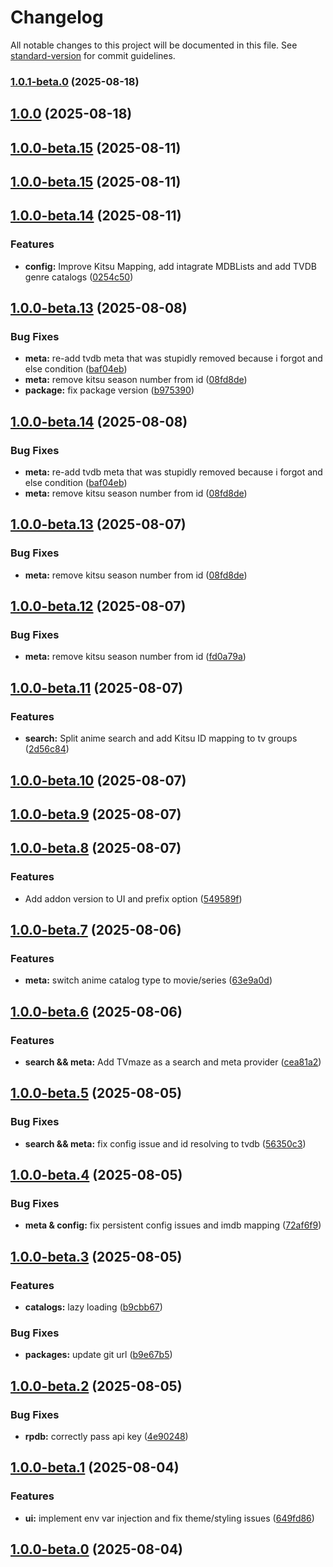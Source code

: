 # Changelog

All notable changes to this project will be documented in this file. See [standard-version](https://github.com/conventional-changelog/standard-version) for commit guidelines.

### [1.0.1-beta.0](https://github.com/cedya77/aiometadata/compare/v1.0.0-beta.15...v1.0.1-beta.0) (2025-08-18)

## [1.0.0](https://github.com/cedya77/aiometadata/compare/v1.0.0-beta.15...v1.0.0) (2025-08-18)

## [1.0.0-beta.15](https://github.com/cedya77/aiometadata/compare/v1.0.0-beta.14...v1.0.0-beta.15) (2025-08-11)

## [1.0.0-beta.15](https://github.com/cedya77/aiometadata/compare/v1.0.0-beta.14...v1.0.0-beta.15) (2025-08-11)

## [1.0.0-beta.14](https://github.com/cedya77/aiometadata/compare/v1.0.0-beta.13...v1.0.0-beta.14) (2025-08-11)


### Features

* **config:** Improve Kitsu Mapping, add intagrate MDBLists  and add TVDB genre catalogs ([0254c50](https://github.com/cedya77/aiometadata/commit/0254c50797e4cc3773d7bd68caacff0776ba7e12))

## [1.0.0-beta.13](https://github.com/cedya77/aiometadata/compare/v1.0.0-beta.12...v1.0.0-beta.13) (2025-08-08)


### Bug Fixes

* **meta:** re-add tvdb meta that was stupidly removed because i forgot and else condition ([baf04eb](https://github.com/cedya77/aiometadata/commit/baf04eb7751eb64b80e851c0a9b083b4e710d104))
* **meta:** remove kitsu season number from id ([08fd8de](https://github.com/cedya77/aiometadata/commit/08fd8de25a89584445eb172a0075baf26fada4e6))
* **package:** fix package version ([b975390](https://github.com/cedya77/aiometadata/commit/b975390c8dffa48e79f49b72fe1093761e56b068))

## [1.0.0-beta.14](https://github.com/cedya77/aiometadata/compare/v1.0.0-beta.12...v1.0.0-beta.14) (2025-08-08)


### Bug Fixes

* **meta:** re-add tvdb meta that was stupidly removed because i forgot and else condition ([baf04eb](https://github.com/cedya77/aiometadata/commit/baf04eb7751eb64b80e851c0a9b083b4e710d104))
* **meta:** remove kitsu season number from id ([08fd8de](https://github.com/cedya77/aiometadata/commit/08fd8de25a89584445eb172a0075baf26fada4e6))

## [1.0.0-beta.13](https://github.com/cedya77/aiometadata/compare/v1.0.0-beta.12...v1.0.0-beta.13) (2025-08-07)


### Bug Fixes

* **meta:** remove kitsu season number from id ([08fd8de](https://github.com/cedya77/aiometadata/commit/08fd8de25a89584445eb172a0075baf26fada4e6))

## [1.0.0-beta.12](https://github.com/cedya77/aiometadata/compare/v1.0.0-beta.11...v1.0.0-beta.12) (2025-08-07)


### Bug Fixes

* **meta:** remove kitsu season number from id ([fd0a79a](https://github.com/cedya77/aiometadata/commit/fd0a79a611feaa141d99b59d6b231ce30b3b2ae3))

## [1.0.0-beta.11](https://github.com/cedya77/aiometadata/compare/v1.0.0-beta.10...v1.0.0-beta.11) (2025-08-07)


### Features

* **search:** Split anime search and add Kitsu ID mapping to tv groups ([2d56c84](https://github.com/cedya77/aiometadata/commit/2d56c847d5ec3d812651efdb8cec6f684c24ad5d))

## [1.0.0-beta.10](https://github.com/cedya77/aiometadata/compare/v1.0.0-beta.9...v1.0.0-beta.10) (2025-08-07)

## [1.0.0-beta.9](https://github.com/cedya77/aiometadata/compare/v1.0.0-beta.8...v1.0.0-beta.9) (2025-08-07)

## [1.0.0-beta.8](https://github.com/cedya77/aiometadata/compare/v1.0.0-beta.7...v1.0.0-beta.8) (2025-08-07)


### Features

* Add addon version to UI and prefix option ([549589f](https://github.com/cedya77/aiometadata/commit/549589f3c7dde40d04a7fedf77d2f5e1a044ef22))

## [1.0.0-beta.7](https://github.com/cedya77/aiometadata/compare/v1.0.0-beta.6...v1.0.0-beta.7) (2025-08-06)


### Features

* **meta:** switch anime catalog type to movie/series ([63e9a0d](https://github.com/cedya77/aiometadata/commit/63e9a0dffd3d955951b71626ae5e44a1e9fdf0d7))

## [1.0.0-beta.6](https://github.com/cedya77/aiometadata/compare/v1.0.0-beta.5...v1.0.0-beta.6) (2025-08-06)


### Features

* **search && meta:** Add TVmaze as a search and meta provider ([cea81a2](https://github.com/cedya77/aiometadata/commit/cea81a2b9391e76d52ea1c1f74cf5cdc7792aa22))

## [1.0.0-beta.5](https://github.com/cedya77/aiometadata/compare/v1.0.0-beta.4...v1.0.0-beta.5) (2025-08-05)


### Bug Fixes

* **search && meta:** fix config issue and id resolving to tvdb ([56350c3](https://github.com/cedya77/aiometadata/commit/56350c38d094f6a7428047c43c9ba3e6a8a190a2))

## [1.0.0-beta.4](https://github.com/cedya77/aiometadata/compare/v1.0.0-beta.3...v1.0.0-beta.4) (2025-08-05)


### Bug Fixes

* **meta & config:** fix persistent config issues and imdb mapping ([72af6f9](https://github.com/cedya77/aiometadata/commit/72af6f9c77e7e5c212072f519da325146561363b))

## [1.0.0-beta.3](https://github.com/cedya77/aiometadata/compare/v1.0.0-beta.2...v1.0.0-beta.3) (2025-08-05)


### Features

* **catalogs:** lazy loading ([b9cbb67](https://github.com/cedya77/aiometadata/commit/b9cbb67085f188246742eb261828ba1b13376a1f))


### Bug Fixes

* **packages:** update git url ([b9e67b5](https://github.com/cedya77/aiometadata/commit/b9e67b5f42bfb96d4a09f03272bdafa969bf1c21))

## [1.0.0-beta.2](https://github.com/mrcanelas/tmdb-addon/compare/v1.0.0-beta.1...v1.0.0-beta.2) (2025-08-05)


### Bug Fixes

* **rpdb:** correctly pass api key ([4e90248](https://github.com/mrcanelas/tmdb-addon/commit/4e90248bcfda30d41f36c547381e96ed57184209))

## [1.0.0-beta.1](https://github.com/mrcanelas/tmdb-addon/compare/v1.0.0-beta.0...v1.0.0-beta.1) (2025-08-04)


### Features

* **ui:** implement env var injection and fix theme/styling issues ([649fd86](https://github.com/mrcanelas/tmdb-addon/commit/649fd86f7fe4a074bba5720c780dd1cb88368a64))

## [1.0.0-beta.0](https://github.com/mrcanelas/tmdb-addon/compare/v5.0.1-dev.0...v1.0.0-beta.0) (2025-08-04)
